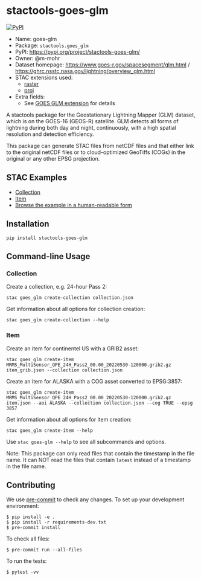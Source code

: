 # stactools-goes-glm

[![PyPI](https://img.shields.io/pypi/v/stactools-goes-glm)](https://pypi.org/project/stactools-goes-glm/)

- Name: goes-glm
- Package: `stactools.goes_glm`
- PyPI: <https://pypi.org/project/stactools-goes-glm/>
- Owner: @m-mohr
- Dataset homepage: <https://www.goes-r.gov/spacesegment/glm.html> / <https://ghrc.nsstc.nasa.gov/lightning/overview_glm.html>
- STAC extensions used:
  - [raster](https://github.com/stac-extensions/raster/)
  - [proj](https://github.com/stac-extensions/projection/)
- Extra fields:
  - See [GOES GLM extension](./extension/README.md) for details

A stactools package for the Geostationary Lightning Mapper (GLM) dataset, which is on the GOES-16 (GEOS-R) satellite.
GLM detects all forms of lightning during both day and night, continuously, with a high spatial resolution and detection efficiency.

This package can generate STAC files from netCDF files and that either link to the original netCDF files or
to cloud-optimized GeoTiffs (COGs) in the original or any other EPSG projection.

## STAC Examples

- [Collection](examples/collection.json)
- [Item](examples/item.json)
- [Browse the example in a human-readable form](https://radiantearth.github.io/stac-browser/#/external/raw.githubusercontent.com/stactools-packages/goes-glm/main/examples/collection.json)

## Installation

```shell
pip install stactools-goes-glm
```

## Command-line Usage

### Collection

Create a collection, e.g. 24-hour Pass 2:

```shell
stac goes_glm create-collection collection.json
```

Get information about all options for collection creation:

```shell
stac goes_glm create-collection --help
```

### Item

Create an item for continentel US with a GRIB2 asset:

```shell
stac goes_glm create-item MRMS_MultiSensor_QPE_24H_Pass2_00.00_20220530-120000.grib2.gz item_grib.json --collection collection.json
```

Create an item for ALASKA with a COG asset converted to EPSG:3857:

```shell
stac goes_glm create-item MRMS_MultiSensor_QPE_24H_Pass2_00.00_20220530-120000.grib2.gz item.json --aoi ALASKA --collection collection.json --cog TRUE --epsg 3857
```

Get information about all options for item creation:

```shell
stac goes_glm create-item --help
```

Use `stac goes-glm --help` to see all subcommands and options.

Note: This package can only read files that contain the timestamp in the file name. It can NOT read the files that contain `latest` instead of a timestamp in the file name.

## Contributing

We use [pre-commit](https://pre-commit.com/) to check any changes.
To set up your development environment:

```shell
$ pip install -e .
$ pip install -r requirements-dev.txt
$ pre-commit install
```

To check all files:

```shell
$ pre-commit run --all-files
```

To run the tests:

```shell
$ pytest -vv
```
